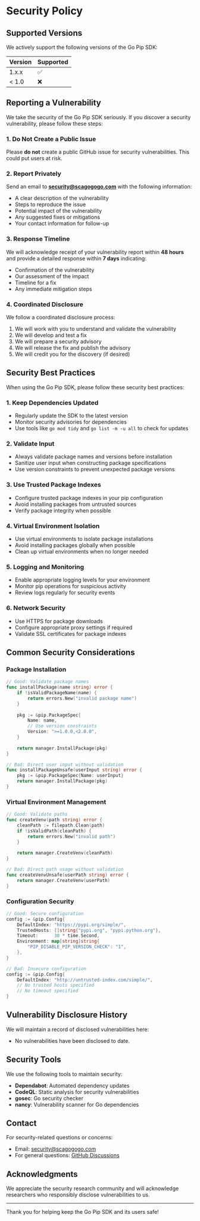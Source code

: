 # Security Policy

## Supported Versions

We actively support the following versions of the Go Pip SDK:

| Version | Supported          |
| ------- | ------------------ |
| 1.x.x   | :white_check_mark: |
| < 1.0   | :x:                |

## Reporting a Vulnerability

We take the security of the Go Pip SDK seriously. If you discover a security vulnerability, please follow these steps:

### 1. Do Not Create a Public Issue

Please **do not** create a public GitHub issue for security vulnerabilities. This could put users at risk.

### 2. Report Privately

Send an email to **security@scagogogo.com** with the following information:

- A clear description of the vulnerability
- Steps to reproduce the issue
- Potential impact of the vulnerability
- Any suggested fixes or mitigations
- Your contact information for follow-up

### 3. Response Timeline

We will acknowledge receipt of your vulnerability report within **48 hours** and provide a detailed response within **7 days** indicating:

- Confirmation of the vulnerability
- Our assessment of the impact
- Timeline for a fix
- Any immediate mitigation steps

### 4. Coordinated Disclosure

We follow a coordinated disclosure process:

1. We will work with you to understand and validate the vulnerability
2. We will develop and test a fix
3. We will prepare a security advisory
4. We will release the fix and publish the advisory
5. We will credit you for the discovery (if desired)

## Security Best Practices

When using the Go Pip SDK, please follow these security best practices:

### 1. Keep Dependencies Updated

- Regularly update the SDK to the latest version
- Monitor security advisories for dependencies
- Use tools like `go mod tidy` and `go list -m -u all` to check for updates

### 2. Validate Input

- Always validate package names and versions before installation
- Sanitize user input when constructing package specifications
- Use version constraints to prevent unexpected package versions

### 3. Use Trusted Package Indexes

- Configure trusted package indexes in your pip configuration
- Avoid installing packages from untrusted sources
- Verify package integrity when possible

### 4. Virtual Environment Isolation

- Use virtual environments to isolate package installations
- Avoid installing packages globally when possible
- Clean up virtual environments when no longer needed

### 5. Logging and Monitoring

- Enable appropriate logging levels for your environment
- Monitor pip operations for suspicious activity
- Review logs regularly for security events

### 6. Network Security

- Use HTTPS for package downloads
- Configure appropriate proxy settings if required
- Validate SSL certificates for package indexes

## Common Security Considerations

### Package Installation

```go
// Good: Validate package names
func installPackage(name string) error {
    if !isValidPackageName(name) {
        return errors.New("invalid package name")
    }
    
    pkg := &pip.PackageSpec{
        Name: name,
        // Use version constraints
        Version: ">=1.0.0,<2.0.0",
    }
    
    return manager.InstallPackage(pkg)
}

// Bad: Direct user input without validation
func installPackageUnsafe(userInput string) error {
    pkg := &pip.PackageSpec{Name: userInput}
    return manager.InstallPackage(pkg)
}
```

### Virtual Environment Management

```go
// Good: Validate paths
func createVenv(path string) error {
    cleanPath := filepath.Clean(path)
    if !isValidPath(cleanPath) {
        return errors.New("invalid path")
    }
    
    return manager.CreateVenv(cleanPath)
}

// Bad: Direct path usage without validation
func createVenvUnsafe(userPath string) error {
    return manager.CreateVenv(userPath)
}
```

### Configuration Security

```go
// Good: Secure configuration
config := &pip.Config{
    DefaultIndex: "https://pypi.org/simple/",
    TrustedHosts: []string{"pypi.org", "pypi.python.org"},
    Timeout:      30 * time.Second,
    Environment: map[string]string{
        "PIP_DISABLE_PIP_VERSION_CHECK": "1",
    },
}

// Bad: Insecure configuration
config := &pip.Config{
    DefaultIndex: "http://untrusted-index.com/simple/",
    // No trusted hosts specified
    // No timeout specified
}
```

## Vulnerability Disclosure History

We will maintain a record of disclosed vulnerabilities here:

- No vulnerabilities have been disclosed to date.

## Security Tools

We use the following tools to maintain security:

- **Dependabot**: Automated dependency updates
- **CodeQL**: Static analysis for security vulnerabilities
- **gosec**: Go security checker
- **nancy**: Vulnerability scanner for Go dependencies

## Contact

For security-related questions or concerns:

- Email: security@scagogogo.com
- For general questions: [GitHub Discussions](https://github.com/scagogogo/go-pip-sdk/discussions)

## Acknowledgments

We appreciate the security research community and will acknowledge researchers who responsibly disclose vulnerabilities to us.

---

Thank you for helping keep the Go Pip SDK and its users safe!
